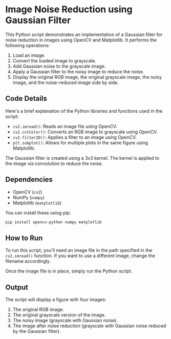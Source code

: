 # Image Noise Reduction using Gaussian Filter

This Python script demonstrates an implementation of a Gaussian filter for noise reduction in images using OpenCV and Matplotlib. It performs the following operations:

1. Load an image.
2. Convert the loaded image to grayscale.
3. Add Gaussian noise to the grayscale image.
4. Apply a Gaussian filter to the noisy image to reduce the noise.
5. Display the original RGB image, the original grayscale image, the noisy image, and the noise-reduced image side by side.

## Code Details

Here's a brief explanation of the Python libraries and functions used in the script:

- `cv2.imread()`: Reads an image file using OpenCV.
- `cv2.cvtColor()`: Converts an RGB image to grayscale using OpenCV.
- `cv2.filter2D()`: Applies a filter to an image using OpenCV.
- `plt.subplot()`: Allows for multiple plots in the same figure using Matplotlib.
  
The Gaussian filter is created using a 3x3 kernel. The kernel is applied to the image via convolution to reduce the noise.

## Dependencies

- OpenCV (`cv2`)
- NumPy (`numpy`)
- Matplotlib (`matplotlib`)

You can install these using pip:

```bash
pip install opencv-python numpy matplotlib
```

## How to Run

To run this script, you'll need an image file in the path specified in the `cv2.imread()` function. If you want to use a different image, change the filename accordingly.

Once the image file is in place, simply run the Python script.

## Output

The script will display a figure with four images:

1. The original RGB image.
2. The original grayscale version of the image.
3. The noisy image (grayscale with Gaussian noise).
4. The image after noise reduction (grayscale with Gaussian noise reduced by the Gaussian filter).
